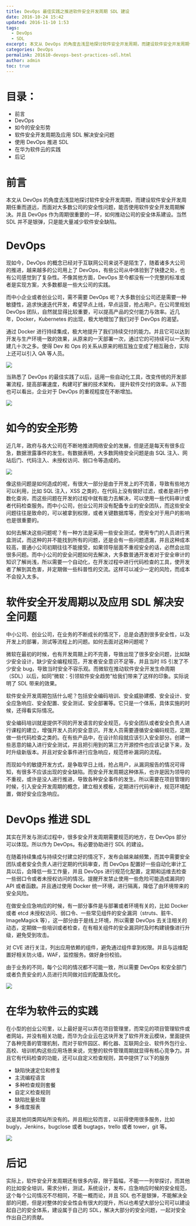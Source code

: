 ```yaml
---
title: DevOps 最佳实践之推进软件安全开发周期 SDL 建设
date: 2016-10-24 15:42
updated: 2016-11-10 1:53
tags: 
  - DevOps
  - SDL
excerpt: 本文从 DevOps 的角度去浅显地探讨软件安全开发周期，而建设软件安全开发周期任重而道远，而面对大多数公司的安全性问题，能否使用软件安全开发周期解决。并且 DevOps 作为周期很重要的一环，如何推动公司的安全体系建设。当然 SDL 并不是银弹，只是能大量减少软件安全缺陷。
categories: DevOps
permalink: 201610-devops-best-practices-sdl.html
author: admin
toc: true
---
```


# 目录：

+ 前言
+ DevOps
+ 如今的安全形势
+ 软件安全开发周期及应用 SDL 解决安全问题
+ 使用 DevOps 推进 SDL
+ 在华为软件云的实践
+ 后记

# 前言

本文从 DevOps 的角度去浅显地探讨软件安全开发周期，而建设软件安全开发周期任重而道远，而面对大多数公司的安全性问题，能否使用软件安全开发周期解决。并且 DevOps 作为周期很重要的一环，如何推动公司的安全体系建设。当然 SDL 并不是银弹，只是能大量减少软件安全缺陷。

# DevOps

现如今，DevOps 的概念已经对于互联网公司来说不是陌生了，随着诸多大公司的推进，越来越多的公司用上了 DevOps，有些公司从中体验到了快捷之处，也有公司感觉到了复杂性。不像其他方面，DevOps 至今都没有一个完整的标准或者是实现方案，大多数都是一些大公司的实践。

而中小企业或者创业公司，需不需要 DevOps 呢？大多数创业公司还是需要一种敏捷性，追求快速迭代开发，希望早点上线，早点运营，抢占用户。在公司里规划 DevOps 团队，自然就显得比较重要，可以提高产品的交付能力与效率。近几年，Docker，Kubernetes 的出现，极大地增加了我们对于 DevOps 的渴望。

通过 Docker 进行持续集成，极大地提升了我们持续交付的能力。并且它可以达到开发与生产环境一致的效果，从原来的一天部署一次，通过它的可持续可以一天构建几十次之多。使得 Dev 和 Ops 的关系从原来的相互独立变成了相互融合，实际上还可以引入 QA 等人员。

<img src="https://oijlbmkg8.qnssl.com/blog201610-devops-best-practices-sdl-1.png" class="responsive-img">

当熟悉了 DevOps 的最佳实践了以后，运用一些自动化工具，改变传统的开发部署流程，提高部署速度，构建可扩展的技术架构，
提升软件交付的效率。从下图也可以看出，企业对于 DevOps 的重视程度在不断增加。

<img src="https://oijlbmkg8.qnssl.com/blog201610-devops-best-practices-sdl-2.png" class="responsive-img">

# 如今的安全形势

近几年，政府与各大公司在不断地推进网络安全的发展，但是还是每天有很多应急，数据泄露事件的发生。有数据表明，大多数网络安全问题是由 SQL 注入、网站后门、代码注入、未授权访问、弱口令等造成的。

<img src="https://oijlbmkg8.qnssl.com/blog201610-devops-best-practices-sdl-3.png" class="responsive-img">

像这些问题是如何造成的呢，有很大一部分是由于开发上的不完善，导致有些地方可以利用，比如 SQL 注入，XSS 之类的，在代码上没有做好过滤，或者是进行参数化查询，而这些问题在开发的过程中就有能力去解决，可以使用一些代码审计或者代码检查服务。而中小公司，创业公司并没有配备专业的安全团队，而这些安全问题往往是致命的，可以被拿到权限，或者关键数据库等，而安全对于用户的影响也是很重要的。

如何去解决这些问题呢？有一种方法是采用一些安全测试，使用专门的人员进行黑盒测试，而这种的并不能找到所有的问题，还是会有一些问题遗漏，并且这种成本较高，普通小公司初期往往不能接受，如果领导层面不重视安全的话，必然会出现很多问题。而中小公司的安全问题如何去解决，大多数普通开发者对于安全审计的知识了解尚浅，所以需要一个自动化，在开发过程中进行代码检查的工具，使开发者了解到其危害，并定期做一些科普性的交流。这样可以减少一定的风险，而成本不会投入太多。

# 软件安全开发周期以及应用 SDL 解决安全问题

中小公司、创业公司，在业务的不断成长的情况下，总是会遇到很多安全性，以及开发上的部署，测试等流程上的问题。如何去面对这种问题呢？

微软在最初的时候，也有开发周期上的不完善，导致出现了很多安全问题，比如缺少安全设计，缺少安全编程规范，开发者安全意识不足等，并且当时 IIS 引发了不少安全 bug，导致当时安全不容乐观。而微软在推动软件安全开发生命周期（SDL）以后，如同“微软：引领软件安全趋势”给我们带来了这样的印象。实际说明了 SDL 带来的效果。

软件安全开发周期包括什么呢？包括安全编码培训、安全威胁建模、安全设计、安全应急响应、安全配置、安全测试、安全部署等。它只是一个体系，具体实施的时候，还得看实际情况。

安全编码培训就是提供不同的开发语言的安全规范，与安全团队或者安全负责人进行课程的建立，增强开发人员的安全意识。开发人员需要遵循安全编码规范，定期做一些代码检查之类的。在有些产品中，在设计阶段就应该引入安全部分。创建一些恶意的输入进行安全测试，并且把引用到的第三方开源控件也应该记录下来，及时升级新版本。并且对安全事件进行应急响应，规范修补漏洞的流程。

而现如今的敏捷开发方式，是争取早日上线，抢占用户，从漏洞报告的情况可得知，有很多不应该出现的安全缺陷。而安全开发周期这种体系，也许是因为领导的不重视，或许是没人进行推进，导致各种安全事件的发生。所以需要在项目管理的时候，引入安全开发周期的概念，建立相关模板，定期进行代码审计，规范环境配置，做好安全应急响应。

# DevOps 推进 SDL

其实在开发与测试过程中，很多安全开发周期需要规范的地方，在 DevOps 部分可以体现。所以作为 DevOps。有必要协助进行 SDL 的建设。

在随着持续集成与持续交付建立好的情况下，发布会越来越频繁，而其中需要安全团队或者安全负责人进行定期的代码审查，而 DevOps 配置好一些自动化审计工具以后，会降低一些工作量，并且 DevOps 进行规范化配置，定期和运维去检查一些弱口令或者未授权访问的情况。提醒开发禁止使用一些危险可能造成漏洞的 API 或者函数。并且通过使用 Docker 统一环境，进行隔离，降低了由环境带来的安全风险。

在做安全应急响应的时候，有一部分事件是与部署或者环境有关的，比如 Docker 或者 etcd 未授权访问、弱口令、一些常见组件的安全漏洞（struts、脏牛、ImageMagick 等），这一部分由于是线上环境，所以需要 DevOps 去关注相关的动态，定期做一些培训或者检查，在有相关组件的安全漏洞时及时构建镜像进行升级，避免受到攻击。

对 CVE 进行关注，列出应用依赖的组件，避免通过组件拿到权限。并且与运维配置好相关防火墙，WAF，监控服务。做好身份校验。

由于业务的不同，每个公司的情况都不可能一致，所以需要 DevOps 和安全部门或者负责安全的人员进行共同做对应的配置及优化。

<img src="https://oijlbmkg8.qnssl.com/blog201610-devops-best-practices-sdl-4.png" class="responsive-img">

# 在华为软件云的实践

在小型的创业公司里，以上最好是可以弄在项目管理里，而常见的项目管理软件或者网站，并没有相关功能，而华为企业云在这块开发了软件开发云模块，里面提供了各种完善的管理机制，而对于软件园区、孵化器、互联网企业、软件外包行业、高校、培训机构这些应用场景来说，完整的软件管理周期就显得有核心竞争力。并且它有代码检查的功能，还可以自定义检查规则，其中提供了以下的服务

+ 缺陷快速定位和修复
+ 主流编程语言
+ 多种检查规则套餐
+ 自定义检查规则
+ 缺陷批量处理
+ 多维度报表

这是其他同类网站所没有的。并且相比较而言，以前得使用很多服务，比如 bugly，Jenkins，bugclose 或者 bugtags，trello 或者 tower，git 等。

<img src="https://oijlbmkg8.qnssl.com/blog201610-devops-best-practices-sdl-5.png" class="responsive-img">

# 后记

实际上，软件安全开发周期还有很多内容，限于篇幅，不能一一列举探讨，而其他的比如安全培训，需求分析，测试，系统设计，发布，应急响应时候的安全规范，这个每个公司情况不尽相同，不能一概而论，并且 SDL 也不是银弹，不能解决全部的问题，但是对整体的安全性会有很大的提升，所以也希望大部分公司可以建设起自己的安全体系，建设属于自己的 SDL，解决大部分的安全问题，一起对安全作出自己的贡献。